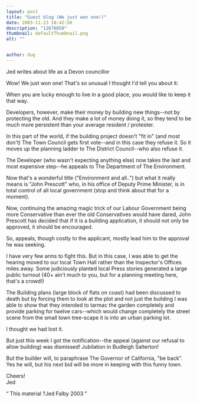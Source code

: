 ```yaml
---
layout: post
title: "Guest blog (We just won one!)"
date: 2003-11-23 18:42:50
description: "12676050"
thumbnail: defaultThumbnail.png
alt: ""


author: dug
---
```


<p>Jed writes about life as a Devon councillor</p>

<p>Wow! We just won one! That's so unusual I thought I'd tell you about it:</p>

<p>When you are lucky enough to live in a good place, you would like to keep it that way.</p>

<p>Developers, however, make their money by building new things--not by protecting the old. And they make a lot of money doing it, so they tend to be much more persistent than your average resident / protester.</p>

<p>In this part of the world, if the building project doesn't "fit in" (and most don't) The Town Council gets first vote--and in this case they refuse it. So it moves up the planning ladder to The District Council--who also refuse it.</p>

<p>The Developer (who wasn't expecting anything else) now takes the last and most expensive step--he appeals to The Department of The Environment.</p>

<p>Now that's a wonderful title ("Environment and all..") but what it really means is "John Prescott" who, in his office of Deputy Prime Minister, is in total control of all local government (stop and think about that for a moment).</p>

<p>Now, continuing the amazing magic trick of our Labour Government being more Conservative than ever the old Conservatives would have dared, John Prescott has decided that if it is a building application, it should not only be approved, it should be encouraged.</p>

<p>So, appeals, though costly to the applicant, mostly lead him to the approval he was seeking.</p>

<p>I have very few arms to fight this. But in this case, I was able to get the hearing moved to our local Town Hall rather than the Inspector's Offices miles away. Some judiciously planted local Press stories generated a large public turnout (40+ ain't much to you, but for a planning meeting here, that's a crowd!)</p>

<p>The Building plans (large block of flats on coast) had been discussed to death but by forcing them to look at the plot and not just the building I was able to show that they intended to tarmac the garden completely and provide parking for twelve cars--which would change completely the street scene from the small town tree-scape it is into an urban parking lot.</p>

<p>I thought we had lost it.</p>

<p>But just this week I got the notification--the appeal (against our refusal to allow building) was dismissed! Jubilation in Budleigh Salterton!</p>

<p>But the builder will, to paraphrase The Governor of California, "be back". Yes he will, but his next bid will be more in keeping with this funny town.</p>

<p>Cheers!<br /> Jed</p>

<p><q> This material ?Jed Falby 2003 </q></p>
